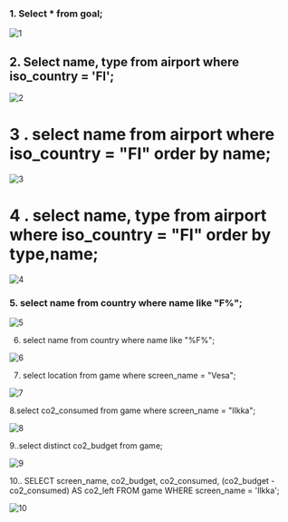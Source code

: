 ### 1. Select * from goal;


![1](https://github.com/user-attachments/assets/27613340-5b53-4a04-9d54-614c3bd44ec5)

## 2. Select name, type from airport where iso_country = 'FI';

![2](https://github.com/user-attachments/assets/b302502f-2fad-47df-9a46-b0d514fb0fdf)



# 3 . select name from airport where iso_country = "FI" order by name;



![3](https://github.com/user-attachments/assets/8da1a087-1fe9-4de4-9ac8-e33b1cab3513)


# 4 . select name, type from airport where iso_country = "FI" order by type,name;


![4](https://github.com/user-attachments/assets/dea7fa4a-2efb-4818-b04c-33bc98882d62)

### 5. select name from country where name like "F%";

![5](https://github.com/user-attachments/assets/39c55353-c639-4ed3-a587-4fb7b7a5b7f6)


6.  select name from country where name like "%F%";


![6](https://github.com/user-attachments/assets/2b903507-ac55-457d-9491-17a1ad2ea7f4)

7. select location from game where screen_name = "Vesa";



![7](https://github.com/user-attachments/assets/7597319b-be59-4a72-9c36-0c849963efe5)

8.select co2_consumed from game where screen_name = "Ilkka";

![8](https://github.com/user-attachments/assets/dc790c48-8bfa-4655-83e3-83355f6cefa5)


9..select distinct co2_budget from game;




![9](https://github.com/user-attachments/assets/e508598d-14cd-42fe-960d-aec6b3d93b07)

10.. SELECT screen_name, co2_budget, co2_consumed, (co2_budget - co2_consumed) AS co2_left FROM game WHERE screen_name = 'Ilkka';






![10](https://github.com/user-attachments/assets/1997009b-d28d-4290-b93d-be68504dda44)














